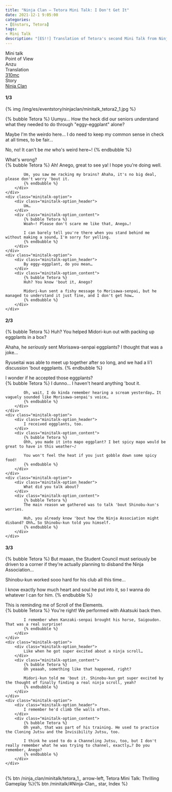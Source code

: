 ```yaml
---
title: "Ninja Clan – Tetora Mini Talk: I Don't Get It"
date: 2021-12-1 9:05:00
categories:
- [Enstars, Tetora]
tags:
- Mini Talk
description: "[ES!!] Translation of Tetora's second Mini Talk from Ninja Clan. From Anzu's POV."
---
```

<div class="three-wrapper" style="--storyColor:#965e7d;--storyColor-rgb:150,94,125;--storyColor-h:326.8;--storyColor-s: 23%;--storyColor-l:47.8%;">
    <div class="info-area">
        <div class="info">
            <div class="info-item characters">
                <div class="label">
                    Mini talk
                </div>
                <div class="value">
								<a href="/categories/Enstars/Tetora" character="Tetora"></a>
                </div>
            </div>
            <div class="info-item one">
                <div class="label">
                    Point of View
                </div>
                <div class="value">
                    Anzu
                </div>
            </div>
            <div class="info-item two">
                <div class="label">
                    Translation
                </div>
                <div class="value">
                    <a href="/about">310mc</a>
                </div>
            </div>
            <div class="info-item three">
                <div class="label">
                   Story
                </div>
                <div class="value">
                    <a href="/ninja_clan">Ninja Clan</a>
                </div>
            </div>
        </div>
    </div>
</div>

<!-- more -->

#### <div mt="rare"></div> 1/3

{% img /img/es/eventstory/ninjaclan/minitalk_tetora2_1.jpg %}

{% bubble Tetora %}
Uumyu… How the heck did our seniors understand what they needed to do through "eggy-eggplant" alone?

Maybe I'm the weirdo here… I do need to keep my common sense in check at all times, to be fair…

No, no! It can't be *me* who's weird here~!
{% endbubble %}

<div class="minitalk" character="Anzu">
    <div class="minitalk-option">
        <div class="minitalk-option_header">
            What's wrong?
        </div>
        <div class="minitalk-option_content">
            {% bubble Tetora %}
            Ah! Anego, great to see ya! I hope you're doing well.

            Um, you saw me racking my brains? Ahaha, it's no big deal, please don't worry 'bout it.
			{% endbubble %}
        </div>
    </div>
    <div class="minitalk-option">
        <div class="minitalk-option_header">
            Um…
        </div>
        <div class="minitalk-option_content">
            {% bubble Tetora %}
            Woah—! Please don't scare me like that, Anego…!

            I can barely tell you're there when you stand behind me without making a sound… I'm sorry for yelling.
			{% endbubble %}
        </div>
    </div>
    <div class="minitalk-option">
        <div class="minitalk-option_header">
            By eggy-eggplant, do you mean…
        </div>
        <div class="minitalk-option_content">
            {% bubble Tetora %}
            Huh? You know 'bout it, Anego?

            Midori-kun sent a fishy message to Morisawa-senpai, but he managed to understand it just fine, and I don't get how…
			{% endbubble %}
        </div>
    </div>
</div>

#### <div mt="rare"></div> 2/3

{% bubble Tetora %}
Huh? You helped Midori-kun out with packing up eggplants in a box?

Ahaha, he *seriously* sent Morisawa-senpai eggplants? I thought that was a joke…

Ryuseitai was able to meet up together after so long, and we had a li'l discussion 'bout eggplants.
{% endbubble %}

<div class="minitalk" character="Anzu">
    <div class="minitalk-option">
        <div class="minitalk-option_header">
            I wonder if he accepted those eggplants?
        </div>
        <div class="minitalk-option_content">
            {% bubble Tetora %}
            I dunno… I haven't heard anything 'bout it.

            Oh, wait, I do kinda remember hearing a scream yesterday… It vaguely sounded like Morisawa-senpai's voice…
			{% endbubble %}
        </div>
    </div>
    <div class="minitalk-option">
        <div class="minitalk-option_header">
            I received eggplants, too.
        </div>
        <div class="minitalk-option_content">
            {% bubble Tetora %}
            Ohh, you made it into mapo eggplant? I bet spicy mapo would be great to have in this weather~♪

            You won't feel the heat if you just gobble down some spicy food!
			{% endbubble %}
        </div>
    </div>
    <div class="minitalk-option">
        <div class="minitalk-option_header">
            What did you talk about?
        </div>
        <div class="minitalk-option_content">
            {% bubble Tetora %}
            The main reason we gathered was to talk 'bout Shinobu-kun's worries.

            Huh, you already know 'bout how the Ninja Association might disband? Ohh… So Shinobu-kun told you himself.
			{% endbubble %}
        </div>
    </div>
</div>

#### <div mt="rare"></div> 3/3

{% bubble Tetora %}
But maaan, the Student Council must seriously be driven to a corner if they're actually planning to disband the Ninja Association…

Shinobu-kun worked sooo hard for his club all this time…

I know exactly how much heart and soul he put into it, so I wanna do whatever I can for him.
{% endbubble %}

<div class="minitalk" character="Anzu">
    <div class="minitalk-option">
        <div class="minitalk-option_header">
          This is reminding me of Scroll of the Elements.
        </div>
        <div class="minitalk-option_content">
            {% bubble Tetora %}
            You're right! We performed with Akatsuki back then.

            I remember when Kanzaki-senpai brought his horse, Saigoudon. That was a real surprise!
			{% endbubble %}
        </div>
    </div>
    <div class="minitalk-option">
        <div class="minitalk-option_header">
            Like when he got super excited about a ninja scroll…
        </div>
        <div class="minitalk-option_content">
            {% bubble Tetora %}
            Oh yeaaah, something like that happened, right?

            Midori-kun told me 'bout it. Shinobu-kun got super excited by the thought of finally finding a real ninja scroll, yeah?
			{% endbubble %}
        </div>
    </div>
    <div class="minitalk-option">
        <div class="minitalk-option_header">
            I remember he'd climb the walls often.
        </div>
        <div class="minitalk-option_content">
            {% bubble Tetora %}
            Oh yeah, that was part of his training. He used to practice the Cloning Jutsu and the Invisibility Jutsu, too.

            I think he used to do a Channeling Jutsu, too, but I don't really remember what he was trying to channel, exactly…? Do you remember, Anego?
			{% endbubble %}
        </div>
    </div>
</div>
<br>
<div toc>{% btn /ninja_clan/minitalk/tetora_1,, arrow-left, Tetora Mini Talk: Thrilling Gameplay %}{% btn /minitalk/#Ninja-Clan,, star, Index %}</div>
